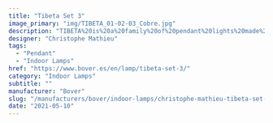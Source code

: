 ```yaml
---
title: "Tibeta Set 3"
image_primary: "img/TIBETA_01-02-03_Cobre.jpg"
description: "TIBETA%20is%20a%20family%20of%20pendant%20lights%20made%20of%20a%20spun%20aluminum%20body.%20It%20is%20available%20in%20three%20different%20sizes%20and%20shapes%20which%20can%20be%20used%20either%A0individually%20or%20in%20groups%20of%20three%20or%20more%20units%20according%20to%20client%u2019s%20needs.%20Tibeta%20includes%20a%20LED%20module%20inside%2C%20which%20provides%20direct%20bottom%20light.%0A%0A%0A%0A"
designer: "Christophe Mathieu"
tags: 
  - "Pendant"
  - "Indoor Lamps"
href: "https://www.bover.es/en/lamp/tibeta-set-3/"
category: "Indoor Lamps"
subtitle: ""
manufacturer: "Bover"
slug: "/manufacturers/bover/indoor-lamps/christophe-mathieu-tibeta-set-3"
date: "2021-05-10"
---
```


